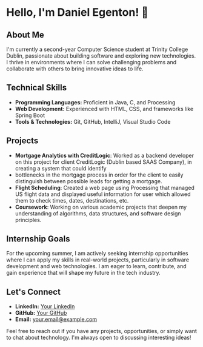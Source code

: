 # Hello, I'm Daniel Egenton! 👋

## About Me
I'm currently a second-year Computer Science student at Trinity College Dublin, passionate about building software and exploring new technologies. I thrive in environments where I can solve challenging problems and collaborate with others to bring innovative ideas to life.

## Technical Skills
- **Programming Languages:** Proficient in Java, C, and Processing
- **Web Development:** Experienced with HTML, CSS, and frameworks like Spring Boot
- **Tools & Technologies:** Git, GitHub, IntelliJ, Visual Studio Code

## Projects
- **Mortgage Analytics with CreditLogic**: Worked as a backend developer on this project for client CreditLogic (Dublin based SAAS Company), in creating a system that could identify
- bottlenecks in the mortgage process in order for the client to easily distinguish between possible leads for getting a mortgage.
- **Flight Scheduling**: Created a web page using Processing that managed US flight data and displayed useful information for user which allowed them to check times, dates, destinations, etc.
- **Coursework**: Working on various academic projects that deepen my understanding of algorithms, data structures, and software design principles.

## Internship Goals
For the upcoming summer, I am actively seeking internship opportunities where I can apply my skills in real-world projects, particularly in software development and web technologies. I am eager to learn, contribute, and gain experience that will shape my future in the tech industry.

## Let's Connect
- **LinkedIn:** [Your LinkedIn](https://www.linkedin.com/in/your-linkedin-id)
- **GitHub:** [Your GitHub](https://github.com/your-github-username)
- **Email:** your.email@example.com

Feel free to reach out if you have any projects, opportunities, or simply want to chat about technology. I'm always open to discussing interesting ideas!
